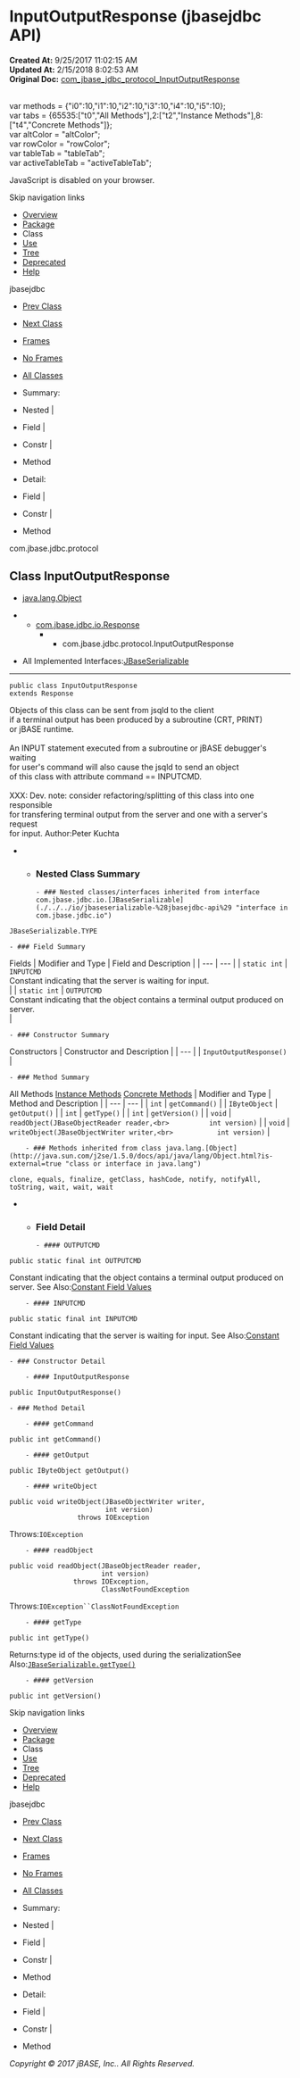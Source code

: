 # InputOutputResponse (jbasejdbc   API)

**Created At:** 9/25/2017 11:02:15 AM  
**Updated At:** 2/15/2018 8:02:53 AM  
**Original Doc:** [com_jbase_jdbc_protocol_InputOutputResponse](https://docs.jbase.com/39240-protocol/com_jbase_jdbc_protocol_InputOutputResponse)  

<!--<br>    try {<br>        if (location.href.indexOf('is-external=true') == -1) {<br>            parent.document.title="InputOutputResponse (jbasejdbc   API)";<br>        }<br>    }<br>    catch(err) {<br>    }<br>//--><br>var methods = {"i0":10,"i1":10,"i2":10,"i3":10,"i4":10,"i5":10};<br>var tabs = {65535:["t0","All Methods"],2:["t2","Instance Methods"],8:["t4","Concrete Methods"]};<br>var altColor = "altColor";<br>var rowColor = "rowColor";<br>var tableTab = "tableTab";<br>var activeTableTab = "activeTableTab";
JavaScript is disabled on your browser.

Skip navigation links

- [Overview](../../../../overview-summary.html)
- [Package](./../com.jbase.jdbc.protocol-%28jbasejdbc---api%29)
- Class
- [Use](./../class-use/uses-of-class-com.jbase.jdbc.protocol.inputoutputresponse-%28jbasejdbc---api%29)
- [Tree](./../com.jbase.jdbc.protocol-class-hierarchy-%28jbasejdbc---api%29)
- [Deprecated](../../../../deprecated-list.html)
- [Help](../../../../help-doc.html)


jbasejdbc <br>

- [Prev Class](./../fetchrequest-%28jbasejdbc---api%29 "class in com.jbase.jdbc.protocol")
- [Next Class](./../loadsubroutinerequest-%28jbasejdbc---api%29 "class in com.jbase.jdbc.protocol")


- [Frames](./.)
- [No Frames](./.)


- [All Classes](../../../../allclasses-noframe.html)


<!--<br>  allClassesLink = document.getElementById("allclasses\_navbar\_top");<br>  if(window==top) {<br>    allClassesLink.style.display = "block";<br>  }<br>  else {<br>    allClassesLink.style.display = "none";<br>  }<br>  //-->

- Summary:
- Nested |
- Field |
- Constr |
- Method


- Detail:
- Field |
- Constr |
- Method

com.jbase.jdbc.protocol

## Class InputOutputResponse

- [java.lang.Object](http://java.sun.com/j2se/1.5.0/docs/api/java/lang/Object.html?is-external=true "class or interface in java.lang")
- - [com.jbase.jdbc.io.Response](./../../io/response-%28jbasejdbc-api%29 "class in com.jbase.jdbc.io")
    - - com.jbase.jdbc.protocol.InputOutputResponse


- All Implemented Interfaces:[JBaseSerializable](./../../io/jbaseserializable-%28jbasejdbc-api%29 "interface in com.jbase.jdbc.io")
* * *


```
public class InputOutputResponse
extends Response
```

Objects of this class can be sent from jsqld to the client<br> if a terminal output has been produced by a subroutine (CRT, PRINT)<br> or jBASE runtime.<br><br> An INPUT statement executed from a subroutine or jBASE debugger's waiting<br> for user's command will also cause the jsqld to send an object<br> of this class with attribute command == INPUTCMD.<br><br> XXX: Dev. note: consider refactoring/splitting of this class into one responsible<br> for transfering terminal output from the server and one with a server's request<br> for input.
Author:Peter Kuchta

- - ### Nested Class Summary

        - ### Nested classes/interfaces inherited from interface com.jbase.jdbc.io.[JBaseSerializable](./../../io/jbaseserializable-%28jbasejdbc-api%29 "interface in com.jbase.jdbc.io")
`JBaseSerializable.TYPE`


    - ### Field Summary


Fields | Modifier and Type | Field and Description |
| --- | --- |
| `static int` | `INPUTCMD`<br>Constant indicating that the server is waiting for input.<br> |
| `static int` | `OUTPUTCMD`<br>Constant indicating that the object contains a terminal output produced on server.<br> |


    - ### Constructor Summary


Constructors | Constructor and Description |
| --- |
| `InputOutputResponse()`  |


    - ### Method Summary


All Methods [Instance Methods](javascript:show%282%29;) [Concrete Methods](javascript:show%288%29;) | Modifier and Type | Method and Description |
| --- | --- |
| `int` | `getCommand()`  |
| `IByteObject` | `getOutput()`  |
| `int` | `getType()`  |
| `int` | `getVersion()`  |
| `void` | `readObject(JBaseObjectReader reader,<br>          int version)`  |
| `void` | `writeObject(JBaseObjectWriter writer,<br>           int version)`  |


        - ### Methods inherited from class java.lang.[Object](http://java.sun.com/j2se/1.5.0/docs/api/java/lang/Object.html?is-external=true "class or interface in java.lang")
`clone, equals, finalize, getClass, hashCode, notify, notifyAll, toString, wait, wait, wait`

- - ### Field Detail

        - #### OUTPUTCMD

```
public static final int OUTPUTCMD
```

Constant indicating that the object contains a terminal output produced on server.
See Also:[Constant Field Values](../../../../constant-values.html#com.jbase.jdbc.protocol.InputOutputResponse.OUTPUTCMD)


        - #### INPUTCMD

```
public static final int INPUTCMD
```

Constant indicating that the server is waiting for input.
See Also:[Constant Field Values](../../../../constant-values.html#com.jbase.jdbc.protocol.InputOutputResponse.INPUTCMD)


    - ### Constructor Detail

        - #### InputOutputResponse

```
public InputOutputResponse()
```


    - ### Method Detail

        - #### getCommand

```
public int getCommand()
```


        - #### getOutput

```
public IByteObject getOutput()
```


        - #### writeObject

```
public void writeObject(JBaseObjectWriter writer,
                        int version)
                 throws IOException
```
Throws:`IOException`


        - #### readObject

```
public void readObject(JBaseObjectReader reader,
                       int version)
                throws IOException,
                       ClassNotFoundException
```
Throws:`IOException``ClassNotFoundException`


        - #### getType

```
public int getType()
```
Returns:type id of the objects, used during the serializationSee Also:[`JBaseSerializable.getType()`](/39232-io/com_jbase_jdbc_io_jbaseserializable#getType--)


        - #### getVersion

```
public int getVersion()
```

Skip navigation links

- [Overview](../../../../overview-summary.html)
- [Package](./../com.jbase.jdbc.protocol-%28jbasejdbc---api%29)
- Class
- [Use](./../class-use/uses-of-class-com.jbase.jdbc.protocol.inputoutputresponse-%28jbasejdbc---api%29)
- [Tree](./../com.jbase.jdbc.protocol-class-hierarchy-%28jbasejdbc---api%29)
- [Deprecated](../../../../deprecated-list.html)
- [Help](../../../../help-doc.html)


jbasejdbc <br>

- [Prev Class](./../fetchrequest-%28jbasejdbc---api%29 "class in com.jbase.jdbc.protocol")
- [Next Class](./../loadsubroutinerequest-%28jbasejdbc---api%29 "class in com.jbase.jdbc.protocol")


- [Frames](./.)
- [No Frames](./.)


- [All Classes](../../../../allclasses-noframe.html)


<!--<br>  allClassesLink = document.getElementById("allclasses\_navbar\_bottom");<br>  if(window==top) {<br>    allClassesLink.style.display = "block";<br>  }<br>  else {<br>    allClassesLink.style.display = "none";<br>  }<br>  //-->

- Summary:
- Nested |
- Field |
- Constr |
- Method


- Detail:
- Field |
- Constr |
- Method

*Copyright © 2017 jBASE, Inc.. All Rights Reserved.*
